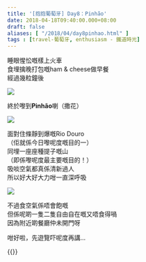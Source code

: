 ```yaml
---
title: '[抱抱葡萄牙] Day8：Pinhão'
date: 2018-04-18T09:40:00.000+08:00
draft: false
aliases: [ "/2018/04/day8pinhao.html" ]
tags : [travel-葡萄牙, enthusiasm - 鐵道時光]
---
```


睡眼惺忪嘅樣上火車  
食埋擒晚打包嘅ham & cheese做早餐  
經過幾粒鐘後  

![](/images/portugal8a.jpg)

終於嚟到**Pinhão**喇（撒花）  

![](/images/portugal8a1.jpg)

面對住條靜到爆嘅Rio Douro  
（佢就係今日嚟呢度嘅目的一）  
同埋一座座種提子嘅山  
（即係嚟呢度最主要嘅目的！）  
吸啖空氣都真係清新過人  
所以好大好大力咁一直深呼吸  

![](/images/portugal8a2.jpg)

不過食空氣係唔會飽嘅  
但係呢啲一隻二隻自由自在嘅又唔食得喎  
因為附近啲餐廳仲未開門呀  
  
咁好啦，先遊覽吓呢度再講...  
  

{{<portugal>}}  
